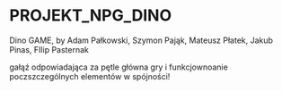 # PROJEKT_NPG_DINO
Dino GAME, by Adam Pałkowski, Szymon Pająk, Mateusz Płatek, Jakub Pinas, FIlip Pasternak


gałąź odpowiadająca za pętle główna gry i funkcjownoanie poczszczególnych elementów w spójności!
